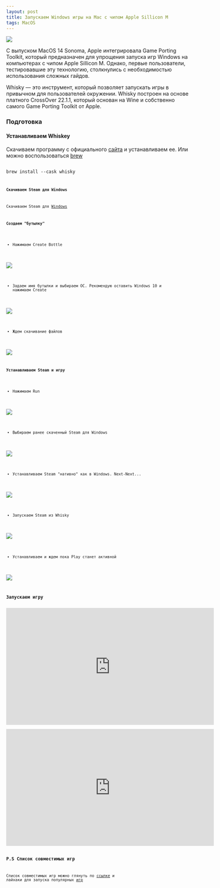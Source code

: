 ```yaml
---
layout: post
title: Запускаем Windows игры на Mac с чипом Apple Sillicon М
tags: MacOS
---
```

![](https://raw.githubusercontent.com/tatarinovms/tatarinovms.github.io/master/images/posts/Whisky/logo.webp)

С выпуском MacOS 14 Sonoma, Apple интегрировала Game Porting Toolkit, который предназначен для упрощения запуска игр Windows на компьютерах с чипом Apple Sillicon М. Однако, первые пользователи, тестировавшие эту технологию, столкнулись с необходимостью использования сложных гайдов.

Whisky — это инструмент, который позволяет запускать игры в привычном для пользователей окружении. Whisky построен на основе платного CrossOver 22.1.1, который основан на Wine и собственно самого Game Porting Toolkit от Apple.

### Подготовка

#### Устанавливаем Whiskey

Скачиваем программу с официального [сайта](https://getwhisky.app/) и устанавливаем ее. Или можно воспользоваться [brew](https://blog.tatarinov.space/brew/) 

<code>
brew install --cask whisky
<code>

#### Скачиваем Steam для Windows

Скачиваем Steam для [Windows](https://cdn.cloudflare.steamstatic.com/client/installer/SteamSetup.exe)

#### Создаем "бутылку"

- Нажимаем Create Bottle

![](https://raw.githubusercontent.com/tatarinovms/tatarinovms.github.io/master/images/posts/Whisky/1.webp)

- Задаем имя бутылки и выбираем ОС. Рекомендую оставить Windows 10 и нажимаем Create

![](https://raw.githubusercontent.com/tatarinovms/tatarinovms.github.io/master/images/posts/Whisky/2.webp)

- Ждем скачивание файлов

![](https://raw.githubusercontent.com/tatarinovms/tatarinovms.github.io/master/images/posts/Whisky/3.webp)

#### Устанавливаем Steam и игру

- Нажимаем Run

![](https://raw.githubusercontent.com/tatarinovms/tatarinovms.github.io/master/images/posts/Whisky/4.webp)

- Выбираем ранее скаченный Steam для Windows

![](https://raw.githubusercontent.com/tatarinovms/tatarinovms.github.io/master/images/posts/Whisky/5.webp)

- Устанавливаем Steam "нативно" как в Windows. Next-Next...

![](https://raw.githubusercontent.com/tatarinovms/tatarinovms.github.io/master/images/posts/Whisky/6.webp)

- Запускаем Steam из Whisky

![](https://raw.githubusercontent.com/tatarinovms/tatarinovms.github.io/master/images/posts/Whisky/7.webp)

- Устанавливаем и ждем пока Play станет активной

![](https://raw.githubusercontent.com/tatarinovms/tatarinovms.github.io/master/images/posts/Whisky/8.webp)

### Запускаем игру

<iframe width="560" height="315" src="https://www.youtube.com/embed/x7elMVOtXNk?si=bJrqSBbLcABJ0xhb&amp;controls=0" title="YouTube video player" frameborder="0" allow="accelerometer; autoplay; clipboard-write; encrypted-media; gyroscope; picture-in-picture; web-share" allowfullscreen></iframe>

<iframe width="560" height="315" src="https://rutube.ru/play/embed/f6c7be07fce90f7968645bad74acbcc9?skinColor=e53935" frameBorder="0" allow="clipboard-write; autoplay" webkitAllowFullScreen mozallowfullscreen allowFullScreen></iframe>


### P.S Список совместимых игр

Список совместимых игр можно глянуть по [ссылке](https://github.com/orgs/Whisky-App/discussions/348) и лайхаки для запуска популярных [игр](https://github.com/Whisky-App/Whisky/wiki/Game-Support)